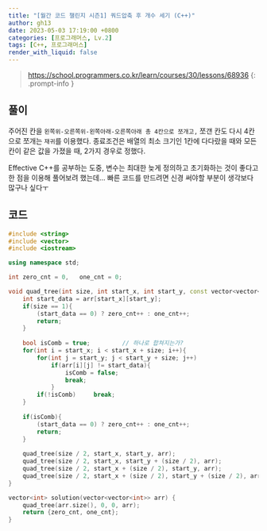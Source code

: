 ```yaml
---
title: "[월간 코드 챌린지 시즌1] 쿼드압축 후 개수 세기 (C++)"
author: gh13
date: 2023-05-03 17:19:00 +0800
categories: [프로그래머스, Lv.2]
tags: [C++, 프로그래머스]
render_with_liquid: false
---
```


> <https://school.programmers.co.kr/learn/courses/30/lessons/68936>
{: .prompt-info }

## 풀이

주어진 칸을 `왼쪽위-오른쪽위-왼쪽아래-오른쪽아래 총 4칸으로 쪼개고,` 쪼갠 칸도 다시 4칸으로 쪼개는 `재귀`를 이용했다. 종료조건은 배열의 최소 크기인 1칸에 다다랐을 때와 모든 칸이 같은 값을 가졌을 때, 2가지 경우로 정했다.

Effective C++를 공부하는 도중, 변수는 최대한 늦게 정의하고 초기화하는 것이 좋다고 한 점을 이용해 풀어보려 했는데... 빠른 코드를 만드려면 신경 써야할 부분이 생각보다 많구나 싶다ㅜ

## 코드

```cpp
#include <string>
#include <vector>
#include <iostream>

using namespace std;

int zero_cnt = 0,   one_cnt = 0;

void quad_tree(int size, int start_x, int start_y, const vector<vector<int>> &arr){
    int start_data = arr[start_x][start_y];
    if(size == 1){
        (start_data == 0) ? zero_cnt++ : one_cnt++;
        return;
    }
    
    bool isComb = true;         // 하나로 합쳐지는가?
    for(int i = start_x; i < start_x + size; i++){
        for(int j = start_y; j < start_y + size; j++)
            if(arr[i][j] != start_data){
                isComb = false;
                break;
            }
        if(!isComb)     break;
    }
    
    if(isComb){
        (start_data == 0) ? zero_cnt++ : one_cnt++;
        return;
    }
    
    quad_tree(size / 2, start_x, start_y, arr);
    quad_tree(size / 2, start_x, start_y + (size / 2), arr);
    quad_tree(size / 2, start_x + (size / 2), start_y, arr);
    quad_tree(size / 2, start_x + (size / 2), start_y + (size / 2), arr);       // 왼위 - 오위 - 왼아 - 오아
}

vector<int> solution(vector<vector<int>> arr) {
    quad_tree(arr.size(), 0, 0, arr);
    return {zero_cnt, one_cnt};
}
```
